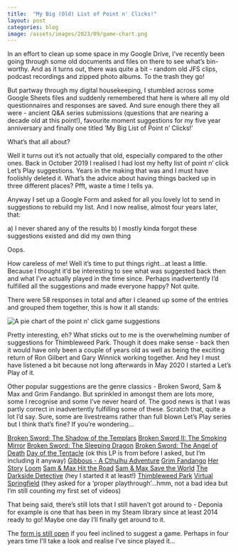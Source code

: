 ```yaml
---
title:  "My Big (Old) List of Point n' Clicks!"
layout: post
categories: blog
image: /assets/images/2023/09/game-chart.png
---
```


In an effort to clean up some space in my Google Drive, I’ve recently been going through some old documents and files on there to see what’s bin-worthy. And as it turns out, there was quite a bit - random old JFS clips, podcast recordings and zipped photo albums. To the trash they go!

<!-- readmore -->

But partway through my digital housekeeping, I stumbled across some Google Sheets files and suddenly remembered that here is where all my old questionnaires and responses are saved. And sure enough there they all were - ancient Q&A series submissions (questions that are nearing a decade old at this point!), favourite moment suggestions for my five year anniversary and finally one titled ‘My Big List of Point n’ Clicks!’

What’s that all about?

Well it turns out it’s not actually that old, especially compared to the other ones. Back in October 2019 I realised I had lost my hefty list of point n’ click Let’s Play suggestions. Years in the making that was and I must have foolishly deleted it. What’s the advice about having things backed up in three different places? Pfft, waste a time I tells ya.

Anyway I set up a Google Form and asked for all you lovely lot to send in suggestions to rebuild my list. And I now realise, almost four years later, that:

a) I never shared any of the results
b) I mostly kinda forgot these suggestions existed and did my own thing

Oops.

How careless of me! Well it’s time to put things right...at least a little. Because I thought it’d be interesting to see what was suggested back then and what I’ve actually played in the time since. Perhaps inadvertently I’d fulfilled all the suggestions and made everyone happy? Not quite.

There were 58 responses in total and after I cleaned up some of the entries and grouped them together, this is how it all stands:

![A pie chart of the point n' click game suggestions]({{site.url}}/assets/images/2023/09/game-chart.png)

Pretty interesting, eh? What sticks out to me is the overwhelming number of suggestions for Thimbleweed Park. Though it does make sense - back then it would have only been a couple of years old as well as being the exciting return of Ron Gilbert and Gary Winnick working together. And hey I must have listened a bit because not long afterwards in May 2020 I started a Let’s Play of it.

Other popular suggestions are the genre classics - Broken Sword, Sam & Max and Grim Fandango. But sprinkled in amongst them are lots more, some I recognise and some I’ve never heard of. The good news is that I was partly correct in inadvertently fulfilling some of these. Scratch that, quite a lot I’d say. Sure, some are livestreams rather than full blown Let’s Play series but I think that’s fine? If you’re wondering...

[Broken Sword: The Shadow of the Templars](https://www.youtube.com/watch?v=fsHCgidAlW8&list=PLbSWnLFd8sFq_ruaptqFPmAR2JLsTFDkx&index=1)
[Broken Sword II: The Smoking Mirror](https://www.youtube.com/watch?v=PfoN5CV4PVA&list=PLW7974UdN6rUxtmzupjf6N9WQCn535mg9&index=1)
[Broken Sword: The Sleeping Dragon](https://www.youtube.com/watch?v=l8OQgjI3nAs&list=PLW7974UdN6rXQ9qZk9lE_0yMNqg8HTpu9&index=1)
[Broken Sword: The Angel of Death](https://www.youtube.com/watch?v=EHiXQ7V2puA&list=PLW7974UdN6rV8_KQEIZLA0yJq3Jm8cITL&index=1)
[Day of the Tentacle](https://www.youtube.com/watch?v=pgQzD8-C4zI&list=PLbSWnLFd8sFpIFrSSG0_NgDUxOCWPswZS&index=1) (ok this LP is from before I asked, but I’m including it anyway)
[Gibbous - A Cthulhu Adventure](https://www.youtube.com/watch?v=Ke1HAEvcOvQ&list=PLW7974UdN6rUq7NqXp5QIPTZd_9B3RCCY&index=1)
[Grim Fandango](https://www.youtube.com/watch?v=VW2ur0Bp9P8&list=PLW7974UdN6rVXtwbaEc0OGTS-4wT8uCOV&index=1)
[Her Story](https://www.youtube.com/watch?v=1G_YBe_jSDU)
[Loom](https://www.youtube.com/watch?v=ES3uWKvnRFU&list=PLbSWnLFd8sFrO9i3hpvj3WmUEPs5txom-&index=1)
[Sam & Max Hit the Road](https://www.youtube.com/watch?v=2Nf5SdAKw30&list=PLW7974UdN6rUSIIm0GMK4ETw7eCvUAQ1d&index=1)
[Sam & Max Save the World](https://www.youtube.com/watch?v=O4tV5mZ9LA8&list=PLW7974UdN6rXAr8380P2Rx1qA8yNnA_jg&index=1)
[The Darkside Detective](https://www.youtube.com/watch?v=ocVyd5x0ydI) (hey I started it at least!)
[Thimbleweed Park](https://www.youtube.com/watch?v=HfRdwRHIsI8&list=PLbSWnLFd8sFr27_ld5mhOTGerkDx0fprU&index=1)
[Virtual Springfield](https://www.youtube.com/watch?v=b793IIr4wfo&list=PLbSWnLFd8sFreXPvfsNW87FHa0P5U4FFd&index=1) (they asked for a ‘proper playthrough’...hmm, not a bad idea but I’m still counting my first set of videos)

That being said, there’s still lots that I still haven’t got around to - Deponia for example is one that has been in my Steam library since at least 2014 ready to go! Maybe one day I’ll finally get around to it.

The [form is still open](https://forms.gle/g8f9ipcjADRq1bE56) if you feel inclined to suggest a game. Perhaps in four years time I'll take a look and realise I’ve since played it...
